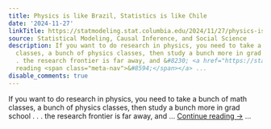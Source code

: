 ```yaml
---
title: Physics is like Brazil, Statistics is like Chile
date: '2024-11-27'
linkTitle: https://statmodeling.stat.columbia.edu/2024/11/27/physics-is-like-brazil-statistics-is-like-chile/
source: Statistical Modeling, Causal Inference, and Social Science
description: If you want to do research in physics, you need to take a bunch of math
  classes, a bunch of physics classes, then study a bunch more in grad school . .
  . the research frontier is far away, and &#8230; <a href="https://statmodeling.stat.columbia.edu/2024/11/27/physics-is-like-brazil-statistics-is-like-chile/">Continue
  reading <span class="meta-nav">&#8594;</span></a> ...
disable_comments: true
---
```

If you want to do research in physics, you need to take a bunch of math classes, a bunch of physics classes, then study a bunch more in grad school . . . the research frontier is far away, and &#8230; <a href="https://statmodeling.stat.columbia.edu/2024/11/27/physics-is-like-brazil-statistics-is-like-chile/">Continue reading <span class="meta-nav">&#8594;</span></a> ...